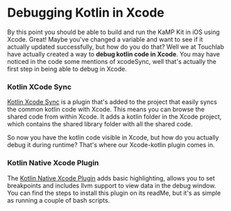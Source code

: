 # Debugging Kotlin in Xcode

By this point you should be able to build and run the KaMP Kit in iOS using Xcode. Great! Maybe you've changed a variable and want to see if it actually updated successfully, but how do you do that? Well we at Touchlab have actually created a way to **debug kotlin code in Xcode**. You may have noticed in the code some mentions of xcodeSync, well that's actually the first step in being able to debug in Xcode. 

### Kotlin XCode Sync
[Kotlin Xcode Sync](https://github.com/touchlab/KotlinXcodeSync) is a plugin that's added to the project that easily syncs the common kotlin code with Xcode. This means you can browse the shared code from within Xcode. It adds a kotlin folder in the Xcode project, which contains the shared library folder with all the shared code.

So now you have the kotlin code visible in Xcode, but how do you actually debug it during runtime? That's where our Xcode-kotlin plugin comes in.

### Kotlin Native Xcode Plugin
The [Kotlin Native Xcode Plugin](https://github.com/touchlab/xcode-kotlin) adds basic highlighting, allows you to set breakpoints and includes llvm support to view data in the debug window. You can find the steps to install this plugin on its readMe, but it's as simple as running a couple of bash scripts.
